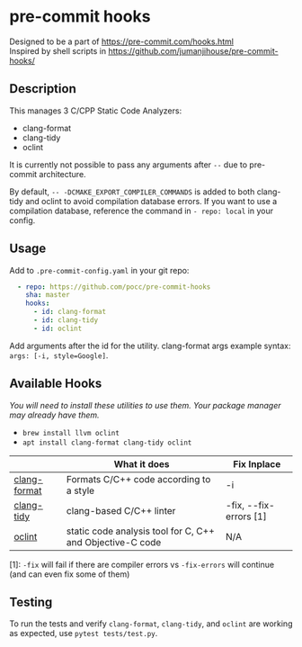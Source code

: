 # pre-commit hooks

Designed to be a part of https://pre-commit.com/hooks.html  
Inspired by shell scripts in https://github.com/jumanjihouse/pre-commit-hooks/

## Description

This manages 3 C/CPP Static Code Analyzers:

- clang-format
- clang-tidy
- oclint

It is currently not possible to pass any arguments after `--` 
due to pre-commit architecture.

By default, `-- -DCMAKE_EXPORT_COMPILER_COMMANDS` is added to both 
clang-tidy and oclint to avoid compilation database errors. If you 
want to use a compilation database, reference the command in
`- repo: local` in your config.

## Usage

Add to `.pre-commit-config.yaml` in your git repo:
```yaml
  - repo: https://github.com/pocc/pre-commit-hooks
    sha: master
    hooks:
      - id: clang-format
      - id: clang-tidy
      - id: oclint
```

Add arguments after the id for the utility. clang-format args 
example syntax: `args: [-i, style=Google]`.

## Available Hooks

_You will need to install these utilities to use them._
_Your package manager may already have them._

- `brew install llvm oclint`
- `apt install clang-format clang-tidy oclint`

|                                                                          | What it does                                              | Fix Inplace       |
|--------------------------------------------------------------------------|-----------------------------------------------------------|--------------------|
| [clang-format](https://clang.llvm.org/docs/ClangFormatStyleOptions.html) | Formats C/C++ code according to a style                   | -i                 |
| [clang-tidy](https://clang.llvm.org/extra/clang-tidy/)                   | clang-based C/C++ linter                                  | -fix, --fix-errors [1] |
| [oclint](http://oclint.org/)                                             | static code analysis tool for C, C++ and Objective-C code | N/A                |

[1]: `-fix` will fail if there are compiler errors vs `-fix-errors` will continue (and can even fix some of them)

## Testing

To run the tests and verify `clang-format`, `clang-tidy`, and `oclint` are
working as expected, use `pytest tests/test.py`.
